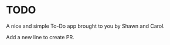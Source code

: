 # TODO

A nice and simple To-Do app brought to you by Shawn and Carol.

Add a new line to create PR.
